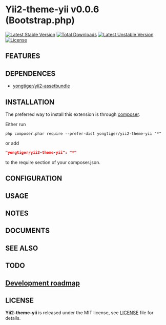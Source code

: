 # Yii2-theme-yii v0.0.6 (Bootstrap.php)

[![Latest Stable Version](https://poser.pugx.org/yongtiger/yii2-theme-yii/v/stable)](https://packagist.org/packages/yongtiger/yii2-theme-yii)
[![Total Downloads](https://poser.pugx.org/yongtiger/yii2-theme-yii/downloads)](https://packagist.org/packages/yongtiger/yii2-theme-yii) 
[![Latest Unstable Version](https://poser.pugx.org/yongtiger/yii2-theme-yii/v/unstable)](https://packagist.org/packages/yongtiger/yii2-theme-yii)
[![License](https://poser.pugx.org/yongtiger/yii2-theme-yii/license)](https://packagist.org/packages/yongtiger/yii2-theme-yii)


## FEATURES


## DEPENDENCES

* [yongtiger/yii2-assetbundle](https://github.com/yongtiger/yii2-assetbundle)


## INSTALLATION   

The preferred way to install this extension is through [composer](http://getcomposer.org/download/).

Either run

```
php composer.phar require --prefer-dist yongtiger/yii2-theme-yii "*"
```

or add

```json
"yongtiger/yii2-theme-yii": "*"
```

to the require section of your composer.json.


## CONFIGURATION


## USAGE


## NOTES


## DOCUMENTS


## SEE ALSO


## TODO


## [Development roadmap](docs/development-roadmap.md)


## LICENSE 
**Yii2-theme-yii** is released under the MIT license, see [LICENSE](https://opensource.org/licenses/MIT) file for details.
